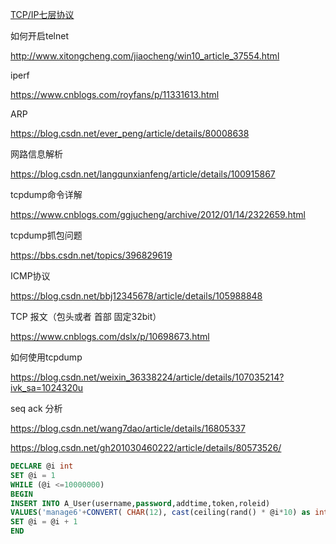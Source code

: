 [TCP/IP七层协议](https://blog.csdn.net/qq_27870421/article/details/99843157)



如何开启telnet

http://www.xitongcheng.com/jiaocheng/win10_article_37554.html



iperf

https://www.cnblogs.com/royfans/p/11331613.html



ARP

https://blog.csdn.net/ever_peng/article/details/80008638



网路信息解析

https://blog.csdn.net/langqunxianfeng/article/details/100915867



tcpdump命令详解

https://www.cnblogs.com/ggjucheng/archive/2012/01/14/2322659.html



tcpdump抓包问题

https://bbs.csdn.net/topics/396829619



ICMP协议

https://blog.csdn.net/bbj12345678/article/details/105988848



TCP 报文（包头或者 首部  固定32bit）

https://www.cnblogs.com/dslx/p/10698673.html



如何使用tcpdump

https://blog.csdn.net/weixin_36338224/article/details/107035214?ivk_sa=1024320u



seq ack 分析

https://blog.csdn.net/wang7dao/article/details/16805337

https://blog.csdn.net/gh201030460222/article/details/80573526/





```sql
DECLARE @i int
SET @i = 1
WHILE (@i <=10000000)
BEGIN
INSERT INTO A_User(username,password,addtime,token,roleid)
VALUES('manage6'+CONVERT( CHAR(12), cast(ceiling(rand() * @i*10) as int) ),CONVERT( CHAR(12), cast(ceiling(rand() * @i) as int) ),'2016-11-08 05:01:40',CONVERT( CHAR(14), cast(ceiling(rand() * @i*100) as int) ),cast(ceiling(rand() * 6) as int))
SET @i = @i + 1
END
```

